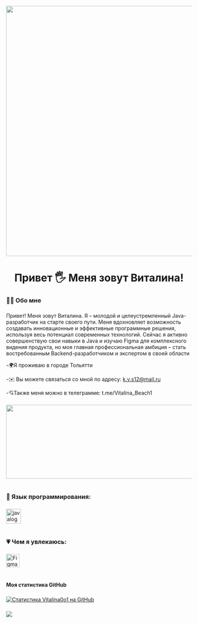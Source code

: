 <br clear="both">

<div align="center">
  <img height="678"width="678"src="https://user-images.githubusercontent.com/74038190/212750996-938b257b-266c-45a7-9af7-655341c0f58b.gif"  />
</div>

###

<h1 align="center">Привет 🖐 Меня зовут Виталина!</h1>



###





<h3 align="left">👩‍💻  Обо мне</h3>

###

<p align="left">Привет! Меня зовут Виталина. Я – молодой и целеустремленный Java-разработчик на старте своего пути. Меня вдохновляет возможность создавать инновационные и эффективные программные решения, используя весь потенциал современных технологий. Сейчас я активно совершенствую свои навыки в Java и изучаю Figma для комплексного видения продукта, но моя главная профессиональная амбиция – стать востребованным Backend-разработчиком и экспертом в своей области</p>

<p align="left">
-🌍Я проживаю в городе Тольятти

-✉️ Вы можете связаться со мной по адресу: k.v.s12@mail.ru

-💘Также меня можно в телеграмме: t.me/Vitalina_Beach1
 </p>


###

<div align="center">
  <img height="200"width="600"src="https://user-images.githubusercontent.com/74038190/212284145-bf2c01a8-c448-4f1a-b911-996024c84606.gif"  />
</div>

<h1 align="center"></h1>

###

<h3 align="left">🌚 Язык программирования:</h3>

###

<div align="left">
  <img src="https://icons.iconarchive.com/icons/tatice/cristal-intense/128/Java-icon.png" height="40" alt="javalogo"  />
 
  
  <h1 align="center"></h1>
</div>

###
<h3 align="left">💗 Чем я увлекаюсь:</h3>

###

<div align="left">
 <a href="https://www.figma.com/" target="_blank" rel="noreferrer"><img src="https://raw.githubusercontent.com/danielcranney/readme-generator/main/public/icons/skills/figma-colored.svg" width="36" height="36" alt="Figma" /></a> 
  
</div>


###
<h1 align="center"></h1>
<b>Моя статистика GitHub</b>

###

<a href="http://www.github.com/Vitalina0o1"><img src="https://github-readme-stats.vercel.app/api?username=Vitalina0o1&show_icons=true&hide=&count_private=true&title_color=0891b2&text_color=ffffff&icon_color=0891b2&bg_color=1c1917&hide_border=true&show_icons=true" alt="Статистика Vitalina0o1 на GitHub" /></a><a href="http://www.github.com/Vitalina0o1">

###
<img src="https://github-readme-streak-stats.herokuapp.com/?user=Vitalina0o1&stroke=ffffff&background=1c1917&ring=0891b2&fire=0891b2&currStreakNum=ffffff&currStreakLabel=0891b2&sideNums=ffffff&sideLabels=ffffff&dates=ffffff&hide_border=true" /></a><a href="http://www.github.com/Vitalina0o1">
